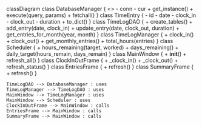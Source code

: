 classDiagram
    class DatabaseManager {
        <<Singleton>>
        - conn
        - cur
        + get_instance()
        + execute(query, params)
        + fetchall()
    }
    class TimeEntry {
        - id
        - date
        - clock_in
        - clock_out
        - duration
        + to_dict()
    }
    class TimeLogDAO {
        + create_tables()
        + add_entry(date, clock_in)
        + update_entry(date, clock_out, duration)
        + get_entries_for_month(year, month)
    }
    class TimeLogManager {
        + clock_in()
        + clock_out()
        + get_monthly_entries()
        + total_hours(entries)
    }
    class Scheduler {
        + hours_remaining(target, worked)
        + days_remaining()
        + daily_target(hours_remain, days_remain)
    }
    class MainWindow {
        + __init__()
        + refresh_all()
    }
    class ClockInOutFrame {
        + _clock_in()
        + _clock_out()
        + refresh_status()
    }
    class EntriesFrame {
        + refresh()
    }
    class SummaryFrame {
        + refresh()
    }

    TimeLogDAO --> DatabaseManager : uses
    TimeLogManager --> TimeLogDAO : uses
    MainWindow --> TimeLogManager : uses
    MainWindow --> Scheduler : uses
    ClockInOutFrame --> MainWindow : calls
    EntriesFrame --> MainWindow : calls
    SummaryFrame --> MainWindow : calls